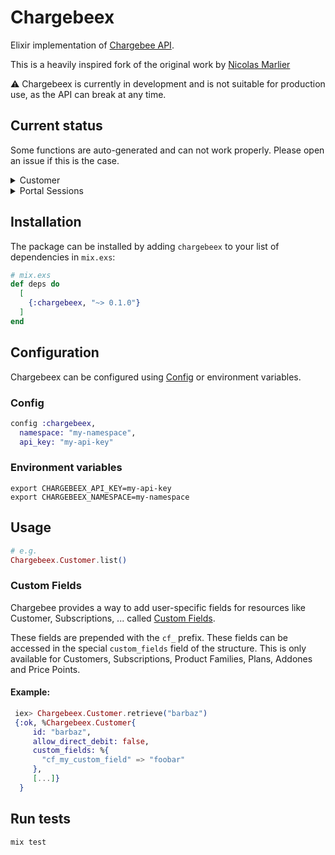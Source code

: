 # Chargebeex

Elixir implementation of [Chargebee
API](https://apidocs.chargebee.com/docs/api).

This is a heavily inspired fork of the original work by [Nicolas
Marlier](https://github.com/NicolasMarlier/chargebee-elixir)

:warning: Chargebeex is currently in development and is not suitable for production
use, as the API can break at any time.

## Current status

Some functions are auto-generated and can not work properly. Please open an
issue if this is the case.

<details>
<summary>Customer</summary>

- [x] Create
- [x] Retrieve
- [x] Update
- [x] Delete
- [x] Update payment method
- [ ] List of contacts
- [ ] Add contacts
- [ ] Update contacts
- [ ] Delete contacts
- [x] Assign payment role
- [x] Record an excess payment
- [x] Collect payment
- [x] Change billing date
- [x] Merge customers
- [x] Clear personal data
- [x] Link a customer
- [x] Delink a customer
- [x] Update hierarchy access settings
</details>
<details>
<summary>Portal Sessions</summary>

- [x] Create
- [x] Retrieve
- [x] Logout
- [x] Activate
</details>

## Installation

The package can be installed by adding `chargebeex` to your list of dependencies in `mix.exs`:

```elixir
# mix.exs
def deps do
  [
    {:chargebeex, "~> 0.1.0"}
  ]
end
```

## Configuration

Chargebeex can be configured using [Config](https://hexdocs.pm/elixir/1.12/Config.html) or environment variables.

### Config

```elixir
config :chargebeex,
  namespace: "my-namespace",
  api_key: "my-api-key"
```

### Environment variables

```
export CHARGEBEEX_API_KEY=my-api-key
export CHARGEBEEX_NAMESPACE=my-namespace
```

## Usage

```elixir
# e.g.
Chargebeex.Customer.list()
```

### Custom Fields

Chargebee provides a way to add user-specific fields for resources like
Customer, Subscriptions, ... called [Custom
Fields](https://www.chargebee.com/docs/2.0/custom_fields.html).

These fields are prepended with the `cf_` prefix. These fields can be accessed
in the special `custom_fields` field of the structure. This is only available
for Customers, Subscriptions, Product Families, Plans, Addones and Price Points.

#### Example:

```elixir
 iex> Chargebeex.Customer.retrieve("barbaz")
 {:ok, %Chargebeex.Customer{
     id: "barbaz",
     allow_direct_debit: false,
     custom_fields: %{
       "cf_my_custom_field" => "foobar"
     },
     [...]}
  }
```

## Run tests

```sh
mix test
```
